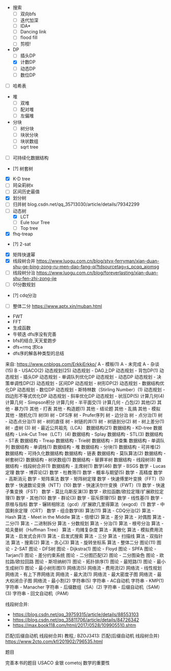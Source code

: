 - 搜索
    - [ ] 双向bfs
    - [ ] 迭代加深
    - [ ] IDA*
    - [ ] Dancing link
    - [ ] flood fill
    - [ ] 剪枝!
- DP
    - [ ] 插头DP
    - [x] 计数DP
    - [ ] 动态DP
    - [ ] 数位DP
- [ ] 哈希表
- 堆
    - [ ] 双堆
    - [ ] 配对堆
    - [ ] 左偏堆
- 分块
    - [ ] 树分块
    - [ ] 块状分块
    - [ ] 块状数组
    - [ ] sqrt tree
- [ ] 可持续化数据结构
- [?] 树套树
- [x] K-D tree
- [ ] 珂朵莉树x
- [ ] 区间历史最值
- [x] 划分树
- [ ] 归并树 blog.csdn.net/qq_35713030/article/details/79342299
- [ ] 动态树
    - [x] LCT
    - [ ] Eule tour Tree
    - [ ] Top tree
- [x] fhq-treap
- [?] 2-sat
- [x] 矩阵快速幂
- [x] 线段树合并 https://www.luogu.com.cn/blog/styx-ferryman/xian-duan-shu-ge-bing-zong-ru-men-dao-fang-qi?tdsourcetag=s_pcqq_aiomsg
- [ ] 线段树分治 https://www.luogu.com.cn/blog/foreverlasting/xian-duan-shu-fen-zhi-zong-jie
- [ ] 01分数规划
- [?] cdq分治
- [ ] 整体二分
   https://www.aptx.xin/muban.html
- FWT
- FFT
- 生成函数
- 牛顿迭
dfs序没有完善
 - bfs的结合,天天爱跑步
 - dfs+rmq 求lca
 - dfs序的解各种类型的总结

来自: https://www.cnblogs.com/ErkkiErkko/
A - 模板(1)
A - 未完成
A - 杂谈(15)
B - USACO(2)
动态规划(25)
动态规划 - DAG上DP
动态规划 - 背包DP(1)
动态规划 - 插头DP
动态规划 - 单调队列优化DP
动态规划 - 动态DP
动态规划 - 决策单调性DP(2)
动态规划 - 区间DP
动态规划 - 树形DP(2)
动态规划 - 数据结构优化DP
动态规划 - 数位DP
动态规划 - 斯特林数（Stirling Number）(1)
动态规划 - 四边形不等式优化DP
动态规划 - 斜率优化DP
动态规划 - 状压DP(5)
计算几何(4)
计算几何 - Simpson积分
计算几何 - 半平面交(1)
计算几何 - 凸包(2)
其他(2)
其他 - 暴力(1)
其他 - 打表
其他 - 构造题(1)
其他 - 结论题
其他 - 乱搞
其他 - 模拟
其他 - 随机化(1)
树(9)
树 - DFS序
树 - Prufer序列
树 - 边分治
树 - 点分治(1)
树 - 动态点分治(1)
树 - 树的直径
树 - 树链的并(1)
树 - 树链剖分(2)
树 - 树上差分(1)
树 - 虚树 (3)
树 - 最近公共祖先（LCA）
数据结构(21)
数据结构 - KD-tree
数据结构 - Link-Cut Tree（LCT）(4)
数据结构 - Splay
数据结构 - STL(3)
数据结构 - ST表
数据结构 - Treap
数据结构 - Trie树
数据结构 - 并查集
数据结构 - 单调队列
数据结构 - 单调栈(1)
数据结构 - 堆
数据结构 - 分块(1)
数据结构 - 可并堆(2)
数据结构 - 可持久化数据结构
数据结构 - 链表
数据结构 - 莫队算法(2)
数据结构 - 树套树(2)
数据结构 - 树状数组(1)
数据结构 - 替罪羊树
数据结构 - 线段树(8)
数据结构 - 线段树合并(1)
数据结构 - 主席树(1)
数学(46)
数学 - BSGS
数学 - Lucas定理
数学 - 博弈论(2)
数学 - 杜教筛(1)
数学 - 概率与期望(5)
数学 - 高精度
数学 - 高斯消元
数学 - 矩阵乘法
数学 - 矩阵树定理
数学 - 快速傅里叶变换（FFT）(5)
数学 - 快速数论变换（NTT）(10)
数学 - 快速沃尔什变换（FWT）(1)
数学 - 快速子集变换（FST）
数学 - 莫比乌斯反演(3)
数学 - 欧拉函数/欧拉定理/扩展欧拉定理(1)
数学 - 其他(10)
数学 - 群论(3)
数学 - 容斥原理(15)
数学 - 线性基(1)
数学 - 原根与指标
数学 - 辗转相除法（gcd）/扩展欧几里得算法（exgcd）(1)
数学 - 中国剩余定理（CRT）
数学 - 组合数学(8)
算法(11)
算法 - CDQ分治(2)
算法 - Hash
算法 - Meet in the Middle
算法 - 倍增(2)
算法 - 差分
算法 - 对偶图
算法 - 二分(1)
算法 - 二进制拆分
算法 - 分数规划
算法 - 分治(1)
算法 - 根号分治
算法 - 哈夫曼树（Huffman Tree）
算法 - 均摊复杂度
算法 - 离散化
算法 - 模拟费用流
算法 - 启发式合并(1)
算法 - 启发式搜索
算法 - 三分
算法 - 扫描线
算法 - 双指针法
算法 - 搜索(2)
算法 - 贪心(3)
算法 - 旋转坐标系
算法 - 整体二分
图论(11)
图论 - 2-SAT
图论 - DFS树
图论 - Dijkstra(1)
图论 - Floyd
图论 - SPFA
图论 - Tarjan(1)
图论 - 差分约束系统
图论 - 二分图匹配(2)
图论 - 二分图染色
图论 - 欧拉路/欧拉回路
图论 - 斯坦纳树(1)
图论 - 拓扑排序(1)
图论 - 最短路(1)
图论 - 最小生成树(1)
图论 - 最小树形图(1)
网络流(5)
网络流 - 费用流(2)
网络流 - 线性规划
网络流 - 有上下界网络流
网络流 - 最大流(1)
网络流 - 最大密度子图
网络流 - 最大权闭合子图
网络流 - 最小割(2)
字符串(5)
字符串 - AC自动机
字符串 - KMP(1)
字符串 - Manacher
字符串 - 后缀数组（SA）(2)
字符串 - 后缀自动机（SAM）(3)
字符串 - 回文自动机（PAM）

线段树合并:
 - https://blog.csdn.net/qq_39759315/article/details/88553103
 - https://blog.csdn.net/qq_35811706/article/details/84726342
 - https://max.book118.com/html/2017/0528/109905510.shtm

匹配(后缀自动机 线段树合并) 教程,:
    BZOJ3413: 匹配(后缀自动机 线段树合并)
    https://www.2cto.com/kf/201902/796535.html


题目

完善本书的题目
USACO 金银
cometoj
数学的重要性

